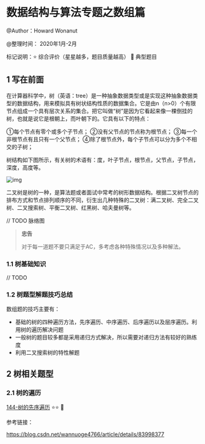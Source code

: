 # 数据结构与算法专题之数组篇

@Author：Howard Wonanut

@整理时间： 2020年1月-2月

标记说明：⭐ 综合评价（星星越多，题目质量越高） 🔺 典型题目



## 1 写在前面

在计算器科学中，树（英语：tree）是一种抽象数据类型或是实现这种抽象数据类型的数据结构，用来模拟具有树状结构性质的数据集合。它是由n（n>0）个有限节点组成一个具有层次关系的集合。把它叫做“树”是因为它看起来像一棵倒挂的树，也就是说它是根朝上，而叶朝下的。它具有以下的特点：

①每个节点有零个或多个子节点；
②没有父节点的节点称为根节点；
③每一个非根节点有且只有一个父节点；
④除了根节点外，每个子节点可以分为多个不相交的子树；

树结构如下图所示，有关树的术语有：度，叶子节点，根节点，父节点，子节点，深度，高度等。

 ![img](https://img-blog.csdnimg.cn/20181112204412820.png?x-oss-process=image/watermark,type_ZmFuZ3poZW5naGVpdGk,shadow_10,text_aHR0cHM6Ly9ibG9nLmNzZG4ubmV0L3dhbm51b2dlNDc2Ng==,size_16,color_FFFFFF,t_70) 

二叉树是树的一种，是算法题或者面试中常考的树形数据结构。根据二叉树节点的排布方式和节点排列顺序的不同，衍生出几种特殊的二叉树：满二叉树、完全二叉树、二叉搜索树、平衡二叉树、红黑树、哈夫曼树等。

// TODO 脉络图



> **忠告**
>
> 对于每一道题不要只满足于AC，多考虑各种特殊情况以及多种解法。



### 1.1 树基础知识

// TODO



### 1.2 树题型解题技巧总结

数组题的技巧主要有：

- 基础的树的四种遍历方法，先序遍历、中序遍历、后序遍历以及层序遍历。利用树的遍历解决问题
- 一般树的题目较多都是采用递归方式解决，所以需要对递归方法有较好的熟练度
- 利用二叉搜索树的特性解题



## 2 树相关题型

### 2.1 树的遍历

[144-树的先序遍历](./src/144-binary-tree-preorder-traversal.md)  ⭐⭐ 🔺





参考链接：

https://blog.csdn.net/wannuoge4766/article/details/83998377
